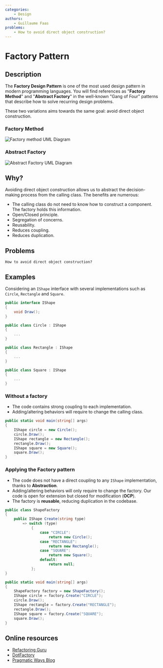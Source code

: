 ```yaml
---
categories:
    - Design
authors:
    - Guillaume Faas
problems: 
    - How to avoid direct object construction?
---
```


# Factory Pattern

## Description
The **Factory Design Pattern** is one of the most used design pattern in modern programming languages.
You will find references as "**Factory Method**" and "**Abstract Factory**" in the well-known "Gang of Four"  patterns that describe how to solve recurring design problems.

These two variations aims towards the same goal: avoid direct object construction.

### Factory Method
![Factory method UML Diagram](https://upload.wikimedia.org/wikipedia/commons/4/43/W3sDesign_Factory_Method_Design_Pattern_UML.jpg "Factory method UML Diagram")

### Abstract Factory
![Abstract Factory UML Diagram](https://upload.wikimedia.org/wikipedia/commons/a/aa/W3sDesign_Abstract_Factory_Design_Pattern_UML.jpg "Abstract Factory UML Diagram")

## Why?
Avoiding direct object construction allows us to abstract the decision-making process from the calling class. The benefits are numerous:
- The calling class do not need to know how to construct a component. The factory holds this information.
- Open/Closed principle.
- Segregation of concerns.
- Reusability.
- Reduces coupling.
- Reduces duplication.

## Problems
    How to avoid direct object construction?

## Examples
Considering an `IShape` interface with several implementations such as `Circle`, `Rectangle` and `Square`.
```csharp
public interface IShape
{
    void Draw();
}

public class Circle : IShape
{
    ...
}

public class Rectangle : IShape
{
    ...
}

public class Square : IShape
{
    ...
}
```

### Without a factory
- The code contains strong coupling to each implementation. 
- Adding/altering behaviors will require to change the calling class.  

```csharp
public static void main(string[] args)
{
    IShape circle = new Circle();
    circle.Draw();
    IShape rectangle = new Rectangle();
    rectangle.Draw();
    IShape square = new Square();
    square.Draw();
}
```

### Applying the Factory pattern
- The code does not have a direct coupling to any `IShape` implementation, thanks to **Abstraction**.
- Adding/altering behaviors will only require to change the factory. Our code is open for extension but closed for modification (**OCP**).
- The factory is **reusable**, reducing duplication in the codebase.

```csharp
public class ShapeFactory
{
    public IShape Create(string type)
        => switch (type)
            {
                case "CIRCLE":
                    return new Circle();
                case "RECTANGLE":
                    return new Rectangle();
                case "SQUARE":
                    return new Square();
                default:
                    return null;
            };
}

public static void main(string[] args)
{
    ShapeFactory factory = new ShapeFactory();
    IShape circle = factory.Create("CIRCLE");
    circle.Draw();
    IShape rectangle = factory.Create("RECTANGLE");
    rectangle.Draw();
    IShape square = factory.Create("SQUARE");
    square.Draw();
}
```
## Online resources
- [Refactoring Guru](https://refactoring.guru/design-patterns/factory-method)
- [DotFactory](https://www.dofactory.com/net/factory-method-design-pattern)
- [Pragmatic Ways Blog](https://pragmaticways.com/factory-design-pattern/)
